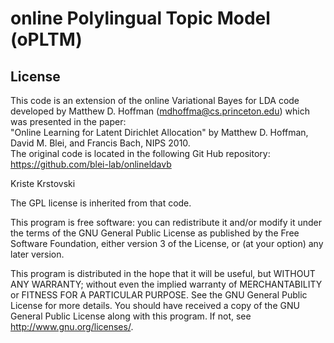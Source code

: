 # online Polylingual Topic Model (oPLTM)


## License

This code is an extension of the online Variational Bayes for LDA code developed by Matthew D. Hoffman (mdhoffma@cs.princeton.edu) which was presented in the paper:  
"Online Learning for Latent Dirichlet Allocation" by Matthew D. Hoffman, David M. Blei, and Francis Bach, NIPS 2010.  
The original code is located in the following Git Hub repository:  
https://github.com/blei-lab/onlineldavb

Kriste Krstovski  
  
  
The GPL license is inherited from that code.  

This program is free software: you can redistribute it and/or modify it under the terms of the GNU General Public License as published by the Free Software Foundation, either version 3 of the License, or (at your option) any later version.

This program is distributed in the hope that it will be useful, but WITHOUT ANY WARRANTY; without even the implied warranty of MERCHANTABILITY or FITNESS FOR A PARTICULAR PURPOSE.  See the GNU General Public License for more details. You should have received a copy of the GNU General Public License along with this program.  If not, see <http://www.gnu.org/licenses/>.
